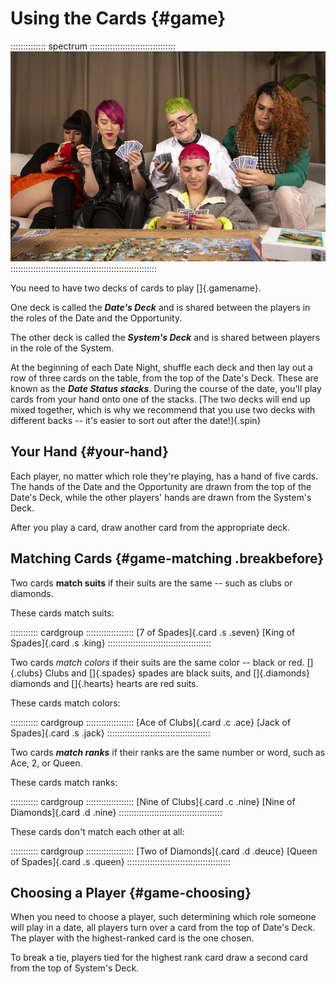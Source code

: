 # Using the Cards {#game}

:::::::::::::: spectrum ::::::::::::::::::::::::::::::::::
![Instead of dice like many tabletop roleplaying games, 52 First Dates uses playing cards.](art/spectrum/group-cards.jpg)
::::::::::::::::::::::::::::::::::::::::::::::::::::::::::

You need to have two decks of cards to play []{.gamename}.

One deck is called the ***Date's Deck*** and is shared between the players
in the roles of the Date and the Opportunity.

The other deck is called the ***System's Deck*** and is shared between players
in the role of the System.

At the beginning of each Date Night, shuffle each deck and then lay out a row of
three cards on the table, from the top of the Date's Deck.
These are known as the ***Date Status stacks***. 
During the course of the date,
you'll play cards from your hand onto one of the stacks.
[The two decks will end up mixed together, which is why we recommend that
you use two decks with different backs -- it's easier to sort out after the
date!]{.spin}

## Your Hand {#your-hand}

Each player, no matter which role they're playing, has a hand of five cards.
The hands of the Date and the Opportunity are drawn from the top
of the Date's Deck, while the other players' hands are drawn from the
System's Deck.

After you play a card, draw another card from the appropriate deck.

## Matching Cards {#game-matching .breakbefore}

Two cards **match suits** if their suits are the same -- such as clubs
or diamonds.

These cards match suits:

::::::::::: cardgroup :::::::::::::::::::
[7 of Spades]{.card .s .seven}
[King of Spades]{.card .s .king}
:::::::::::::::::::::::::::::::::::::::::

Two cards *match colors* if their suits are the same color -- black or red.
[]{.clubs} Clubs and []{.spades} spades are black suits, and
[]{.diamonds} diamonds and []{.hearts} hearts are red suits.

These cards match colors:

::::::::::: cardgroup :::::::::::::::::::
[Ace of Clubs]{.card .c .ace}
[Jack of Spades]{.card .s .jack}
:::::::::::::::::::::::::::::::::::::::::

Two cards ***match ranks*** if their ranks are the same number or word,
such as Ace, 2, or Queen.

These cards match ranks:

::::::::::: cardgroup :::::::::::::::::::
[Nine of Clubs]{.card .c .nine}
[Nine of Diamonds]{.card .d .nine}
:::::::::::::::::::::::::::::::::::::::::

These cards don't match each other at all:

::::::::::: cardgroup :::::::::::::::::::
[Two of Diamonds]{.card .d .deuce}
[Queen of Spades]{.card .s .queen}
:::::::::::::::::::::::::::::::::::::::::

## Choosing a Player {#game-choosing}

When you need to choose a player, such determining which role someone will
play in a date, all players turn over a card from the top of Date's Deck.
The player with the highest-ranked card is the one chosen.

To break a tie, players tied for the highest rank card draw a second card 
from the top of System's Deck.

